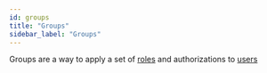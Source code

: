 ```yaml
---
id: groups
title: "Groups"
sidebar_label: "Groups"
---
```


Groups are a way to apply a set of [roles](/self-managed/concepts/access-control/roles.md) and authorizations to [users](/self-managed/concepts/access-control/users.md)
